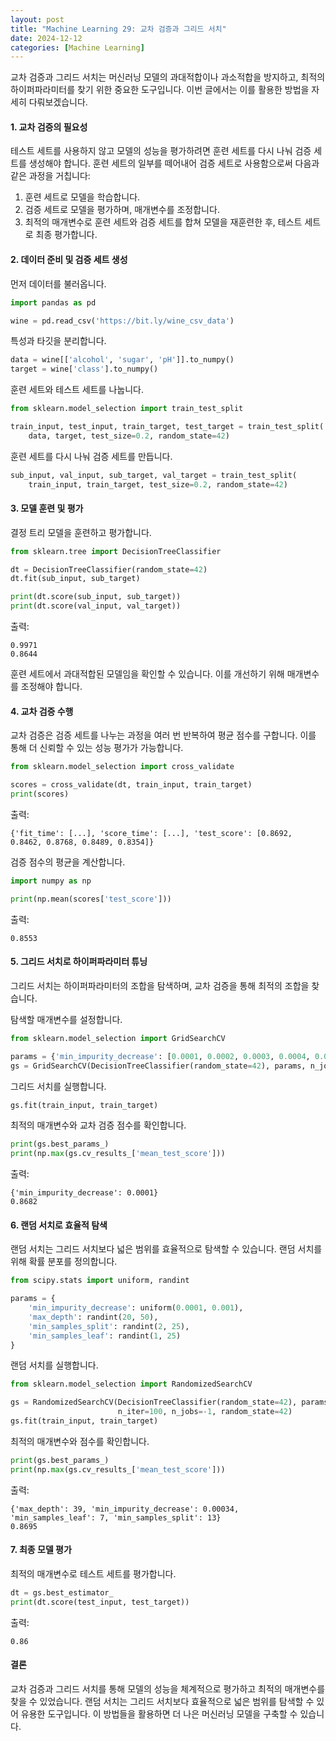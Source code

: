 ```yaml
---
layout: post
title: "Machine Learning 29: 교차 검증과 그리드 서치"
date: 2024-12-12
categories: [Machine Learning]
---
```



교차 검증과 그리드 서치는 머신러닝 모델의 과대적합이나 과소적합을 방지하고, 최적의 하이퍼파라미터를 찾기 위한 중요한 도구입니다. 이번 글에서는 이를 활용한 방법을 자세히 다뤄보겠습니다.

#### 1. 교차 검증의 필요성

테스트 세트를 사용하지 않고 모델의 성능을 평가하려면 훈련 세트를 다시 나눠 검증 세트를 생성해야 합니다. 훈련 세트의 일부를 떼어내어 검증 세트로 사용함으로써 다음과 같은 과정을 거칩니다:

1. 훈련 세트로 모델을 학습합니다.
2. 검증 세트로 모델을 평가하며, 매개변수를 조정합니다.
3. 최적의 매개변수로 훈련 세트와 검증 세트를 합쳐 모델을 재훈련한 후, 테스트 세트로 최종 평가합니다.

#### 2. 데이터 준비 및 검증 세트 생성

먼저 데이터를 불러옵니다.
```python
import pandas as pd

wine = pd.read_csv('https://bit.ly/wine_csv_data')
```

특성과 타깃을 분리합니다.
```python
data = wine[['alcohol', 'sugar', 'pH']].to_numpy()
target = wine['class'].to_numpy()
```

훈련 세트와 테스트 세트를 나눕니다.
```python
from sklearn.model_selection import train_test_split

train_input, test_input, train_target, test_target = train_test_split(
    data, target, test_size=0.2, random_state=42)
```

훈련 세트를 다시 나눠 검증 세트를 만듭니다.
```python
sub_input, val_input, sub_target, val_target = train_test_split(
    train_input, train_target, test_size=0.2, random_state=42)
```

#### 3. 모델 훈련 및 평가

결정 트리 모델을 훈련하고 평가합니다.
```python
from sklearn.tree import DecisionTreeClassifier

dt = DecisionTreeClassifier(random_state=42)
dt.fit(sub_input, sub_target)

print(dt.score(sub_input, sub_target))
print(dt.score(val_input, val_target))
```
출력:
```plaintext
0.9971
0.8644
```

훈련 세트에서 과대적합된 모델임을 확인할 수 있습니다. 이를 개선하기 위해 매개변수를 조정해야 합니다.

#### 4. 교차 검증 수행

교차 검증은 검증 세트를 나누는 과정을 여러 번 반복하여 평균 점수를 구합니다. 이를 통해 더 신뢰할 수 있는 성능 평가가 가능합니다.

```python
from sklearn.model_selection import cross_validate

scores = cross_validate(dt, train_input, train_target)
print(scores)
```
출력:
```plaintext
{'fit_time': [...], 'score_time': [...], 'test_score': [0.8692, 0.8462, 0.8768, 0.8489, 0.8354]}
```

검증 점수의 평균을 계산합니다.
```python
import numpy as np

print(np.mean(scores['test_score']))
```
출력:
```plaintext
0.8553
```

#### 5. 그리드 서치로 하이퍼파라미터 튜닝

그리드 서치는 하이퍼파라미터의 조합을 탐색하며, 교차 검증을 통해 최적의 조합을 찾습니다.

탐색할 매개변수를 설정합니다.
```python
from sklearn.model_selection import GridSearchCV

params = {'min_impurity_decrease': [0.0001, 0.0002, 0.0003, 0.0004, 0.0005]}
gs = GridSearchCV(DecisionTreeClassifier(random_state=42), params, n_jobs=-1)
```

그리드 서치를 실행합니다.
```python
gs.fit(train_input, train_target)
```

최적의 매개변수와 교차 검증 점수를 확인합니다.
```python
print(gs.best_params_)
print(np.max(gs.cv_results_['mean_test_score']))
```
출력:
```plaintext
{'min_impurity_decrease': 0.0001}
0.8682
```

#### 6. 랜덤 서치로 효율적 탐색

랜덤 서치는 그리드 서치보다 넓은 범위를 효율적으로 탐색할 수 있습니다. 랜덤 서치를 위해 확률 분포를 정의합니다.
```python
from scipy.stats import uniform, randint

params = {
    'min_impurity_decrease': uniform(0.0001, 0.001),
    'max_depth': randint(20, 50),
    'min_samples_split': randint(2, 25),
    'min_samples_leaf': randint(1, 25)
}
```

랜덤 서치를 실행합니다.
```python
from sklearn.model_selection import RandomizedSearchCV

gs = RandomizedSearchCV(DecisionTreeClassifier(random_state=42), params,
                        n_iter=100, n_jobs=-1, random_state=42)
gs.fit(train_input, train_target)
```

최적의 매개변수와 점수를 확인합니다.
```python
print(gs.best_params_)
print(np.max(gs.cv_results_['mean_test_score']))
```
출력:
```plaintext
{'max_depth': 39, 'min_impurity_decrease': 0.00034, 'min_samples_leaf': 7, 'min_samples_split': 13}
0.8695
```

#### 7. 최종 모델 평가

최적의 매개변수로 테스트 세트를 평가합니다.
```python
dt = gs.best_estimator_
print(dt.score(test_input, test_target))
```
출력:
```plaintext
0.86
```

#### 결론

교차 검증과 그리드 서치를 통해 모델의 성능을 체계적으로 평가하고 최적의 매개변수를 찾을 수 있었습니다. 랜덤 서치는 그리드 서치보다 효율적으로 넓은 범위를 탐색할 수 있어 유용한 도구입니다. 이 방법들을 활용하면 더 나은 머신러닝 모델을 구축할 수 있습니다.

